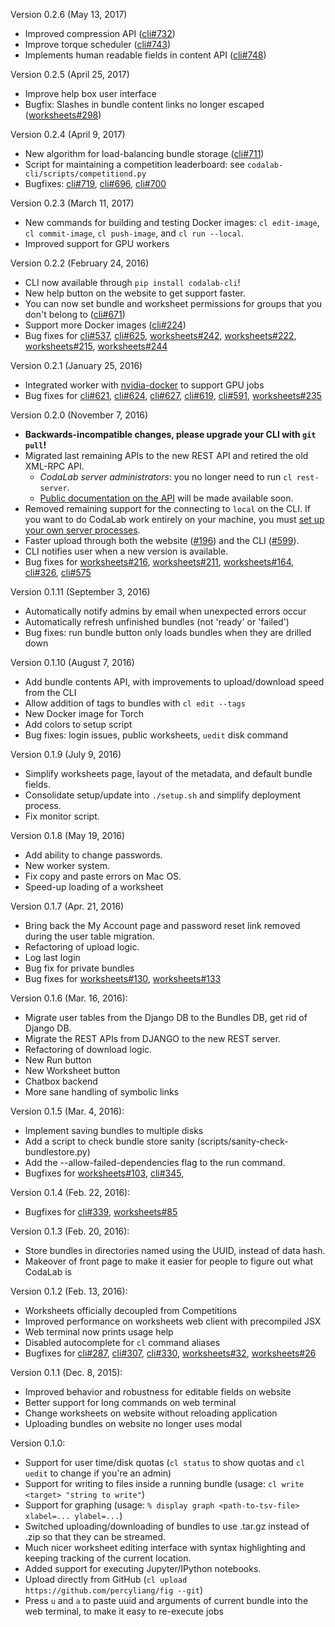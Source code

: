 Version 0.2.6 (May 13, 2017)
- Improved compression API ([cli#732](https://github.com/codalab/codalab-cli/pull/732))
- Improve torque scheduler ([cli#743](https://github.com/codalab/codalab-cli/pull/743))
- Implements human readable fields in content API ([cli#748](https://github.com/codalab/codalab-cli/pull/748))

Version 0.2.5 (April 25, 2017)
- Improve help box user interface
- Bugfix: Slashes in bundle content links no longer escaped ([worksheets#298](https://github.com/codalab/codalab-worksheets/pull/298))

Version 0.2.4 (April 9, 2017)
- New algorithm for load-balancing bundle storage ([cli#711](https://github.com/codalab/codalab-cli/pull/711))
- Script for maintaining a competition leaderboard: see `codalab-cli/scripts/competitiond.py`
- Bugfixes: [cli#719](https://github.com/codalab/codalab-cli/issues/719), [cli#696](https://github.com/codalab/codalab-cli/issues/696), [cli#700](https://github.com/codalab/codalab-cli/issues/700)

Version 0.2.3 (March 11, 2017)
- New commands for building and testing Docker images: `cl edit-image`, `cl commit-image`, `cl push-image`, and `cl run --local`.
- Improved support for GPU workers

Version 0.2.2 (February 24, 2016)
- CLI now available through `pip install codalab-cli`!
- New help button on the website to get support faster.
- You can now set bundle and worksheet permissions for groups that you don't belong to ([cli#671](https://github.com/codalab/codalab-cli/issues/671))
- Support more Docker images ([cli#224](https://github.com/codalab/codalab-cli/issues/224))
- Bug fixes for [cli#537](https://github.com/codalab/codalab-cli/issues/537), [cli#625](https://github.com/codalab/codalab-cli/issues/625), [worksheets#242](https://github.com/codalab/codalab-worksheets/issues/242), [worksheets#222](https://github.com/codalab/codalab-worksheets/issues/222), [worksheets#215](https://github.com/codalab/codalab-worksheets/issues/215), [worksheets#244](https://github.com/codalab/codalab-worksheets/issues/244)

Version 0.2.1 (January 25, 2016)
- Integrated worker with [nvidia-docker](https://github.com/NVIDIA/nvidia-docker) to support GPU jobs
- Bug fixes for [cli#621](https://github.com/codalab/codalab-cli/issues/621), [cli#624](https://github.com/codalab/codalab-cli/issues/624), [cli#627](https://github.com/codalab/codalab-cli/issues/627), [cli#619](https://github.com/codalab/codalab-cli/issues/619), [cli#591](https://github.com/codalab/codalab-cli/issues/591), [worksheets#235](https://github.com/codalab/codalab-worksheets/issues/235)

Version 0.2.0 (November 7, 2016) 
- **Backwards-incompatible changes, please upgrade your CLI with `git pull`!**
- Migrated last remaining APIs to the new REST API and retired the old XML-RPC API.
  - _CodaLab server administrators_: you no longer need to run `cl rest-server`.
  - [Public documentation on the API](REST-API-Reference) will be made available soon.
- Removed remaining support for the connecting to `local` on the CLI. If you want to do CodaLab work entirely on your machine, you must [set up your own server processes](https://github.com/codalab/codalab-worksheets/wiki/Server-Setup).
- Faster upload through both the website ([#196](https://github.com/codalab/codalab-worksheets/issues/196)) and the CLI ([#599](https://github.com/codalab/codalab-cli/issues/599)).
- CLI notifies user when a new version is available.
- Bug fixes for [worksheets#216](https://github.com/codalab/codalab-worksheets/issues/216), [worksheets#211](https://github.com/codalab/codalab-worksheets/issues/211), [worksheets#164](https://github.com/codalab/codalab-worksheets/issues/164), [cli#326](https://github.com/codalab/codalab-cli/issues/326), [cli#575](https://github.com/codalab/codalab-cli/issues/575)

Version 0.1.11 (September 3, 2016)
- Automatically notify admins by email when unexpected errors occur
- Automatically refresh unfinished bundles (not 'ready' or 'failed')
- Bug fixes: run bundle button only loads bundles when they are drilled down

Version 0.1.10 (August 7, 2016)
- Add bundle contents API, with improvements to upload/download speed from the CLI
- Allow addition of tags to bundles with `cl edit --tags`
- New Docker image for Torch
- Add colors to setup script
- Bug fixes: login issues, public worksheets, `uedit` disk command

Version 0.1.9 (July 9, 2016)
- Simplify worksheets page, layout of the metadata, and default bundle fields.
- Consolidate setup/update into `./setup.sh` and simplify deployment process.
- Fix monitor script.

Version 0.1.8 (May 19, 2016)
 - Add ability to change passwords.
 - New worker system.
 - Fix copy and paste errors on Mac OS.
 - Speed-up loading of a worksheet

Version 0.1.7 (Apr. 21, 2016)
 - Bring back the My Account page and password reset link removed during the user table migration.
 - Refactoring of upload logic.
 - Log last login
 - Bug fix for private bundles
 - Bug fixes for [worksheets#130](https://github.com/codalab/codalab-worksheets/issues/130), [worksheets#133](https://github.com/codalab/codalab-worksheets/issues/133)

Version 0.1.6 (Mar. 16, 2016):
 - Migrate user tables from the Django DB to the Bundles DB, get rid of Django DB.
 - Migrate the REST APIs from DJANGO to the new REST server.
 - Refactoring of download logic.
 - New Run button
 - New Worksheet button
 - Chatbox backend
 - More sane handling of symbolic links

Version 0.1.5 (Mar. 4, 2016):
 - Implement saving bundles to multiple disks
 - Add a script to check bundle store sanity (scripts/sanity-check-bundlestore.py)
 - Add the --allow-failed-dependencies flag to the run command.
 - Bugfixes for [worksheets#103](https://github.com/codalab/codalab-worksheets/issues/103), [cli#345](https://github.com/codalab/codalab-cli/issues/345), 

Version 0.1.4 (Feb. 22, 2016):
- Bugfixes for [cli#339](https://github.com/codalab/codalab-cli/pull/341), [worksheets#85](https://github.com/codalab/codalab-worksheets/issues/85)

Version 0.1.3 (Feb. 20, 2016):
- Store bundles in directories named using the UUID, instead of data hash.
- Makeover of front page to make it easier for people to figure out what CodaLab is

Version 0.1.2 (Feb. 13, 2016):
- Worksheets officially decoupled from Competitions
- Improved performance on worksheets web client with precompiled JSX
- Web terminal now prints usage help
- Disabled autocomplete for `cl` command aliases
- Bugfixes for [cli#287](https://github.com/codalab/codalab-cli/issues/287), [cli#307](https://github.com/codalab/codalab-cli/issues/307), [cli#330](https://github.com/codalab/codalab-cli/pull/330), [worksheets#32](https://github.com/codalab/codalab-worksheets/issues/32), [worksheets#26](https://github.com/codalab/codalab-worksheets/issues/26)


Version 0.1.1 (Dec. 8, 2015):
- Improved behavior and robustness for editable fields on website
- Better support for long commands on web terminal
- Change worksheets on website without reloading application
- Uploading bundles on website no longer uses modal

Version 0.1.0:
- Support for user time/disk quotas (`cl status` to show quotas and `cl uedit` to change if you're an admin)
- Support for writing to files inside a running bundle (usage: `cl write <target> "string to write"`)
- Support for graphing (usage: `% display graph <path-to-tsv-file> xlabel=... ylabel=...`)
- Switched uploading/downloading of bundles to use .tar.gz instead of .zip so that they can be streamed.
- Much nicer worksheet editing interface with syntax highlighting and keeping tracking of the current location.
- Added support for executing Jupyter/IPython notebooks.
- Upload directly from GitHub (`cl upload https://github.com/percyliang/fig --git`)
- Press `u` and `a` to paste uuid and arguments of current bundle into the web terminal, to make it easy to re-execute jobs